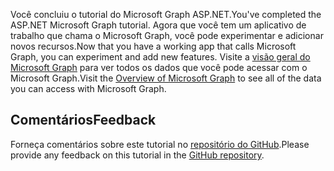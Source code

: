 <!-- markdownlint-disable MD002 MD041 -->

<span data-ttu-id="25568-101">Você concluiu o tutorial do Microsoft Graph ASP.NET.</span><span class="sxs-lookup"><span data-stu-id="25568-101">You've completed the ASP.NET Microsoft Graph tutorial.</span></span> <span data-ttu-id="25568-102">Agora que você tem um aplicativo de trabalho que chama o Microsoft Graph, você pode experimentar e adicionar novos recursos.</span><span class="sxs-lookup"><span data-stu-id="25568-102">Now that you have a working app that calls Microsoft Graph, you can experiment and add new features.</span></span> <span data-ttu-id="25568-103">Visite a [visão geral do Microsoft Graph](/graph/overview) para ver todos os dados que você pode acessar com o Microsoft Graph.</span><span class="sxs-lookup"><span data-stu-id="25568-103">Visit the [Overview of Microsoft Graph](/graph/overview) to see all of the data you can access with Microsoft Graph.</span></span>

## <a name="feedback"></a><span data-ttu-id="25568-104">Comentários</span><span class="sxs-lookup"><span data-stu-id="25568-104">Feedback</span></span>

<span data-ttu-id="25568-105">Forneça comentários sobre este tutorial no [repositório do GitHub](https://github.com/microsoftgraph/msgraph-training-aspnetmvcapp).</span><span class="sxs-lookup"><span data-stu-id="25568-105">Please provide any feedback on this tutorial in the [GitHub repository](https://github.com/microsoftgraph/msgraph-training-aspnetmvcapp).</span></span>